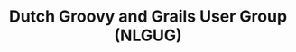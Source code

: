---
region: Europe
country: Holland
title: Dutch Groovy and Grails User Group (NLGUG)
href: http://www.meetup.com/nl-gug/
---